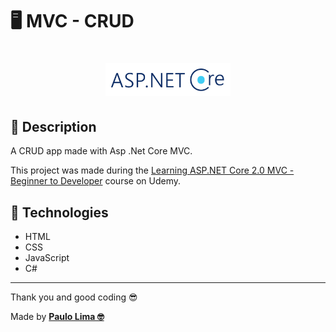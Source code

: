 # 🖥️ MVC - CRUD

<h1 align="center">
  <img src=".github/logo.png" width="200px" />
</h1>

## 🔎️ Description
A CRUD app made with Asp .Net Core MVC.

This project was made during the <a href="https://www.udemy.com/course/curso-de-asp-net-c-com-mvc-5/">Learning ASP.NET Core 2.0 MVC - Beginner to Developer</a> course on Udemy.

## 🚀️ Technologies

- HTML
- CSS
- JavaScript
- C#
 
---

Thank you and good coding 😎️

Made by **<a href="https://paulophlp.github.io/portfolio/" target="__blank">Paulo Lima 🤓️</a>**